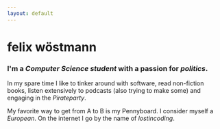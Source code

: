 ```yaml
---
layout: default
---
```


# felix wöstmann

### I'm a _Computer Science student_ with a passion for _politics_.



  In my spare time I like to tinker around with software, read non-fiction books, listen extensively to podcasts (also trying to make some) and engaging in the _Pirateparty_.

  My favorite way to get from A to B is my Pennyboard. I consider myself a _European_. On the internet I go by the name of _lostincoding_.
